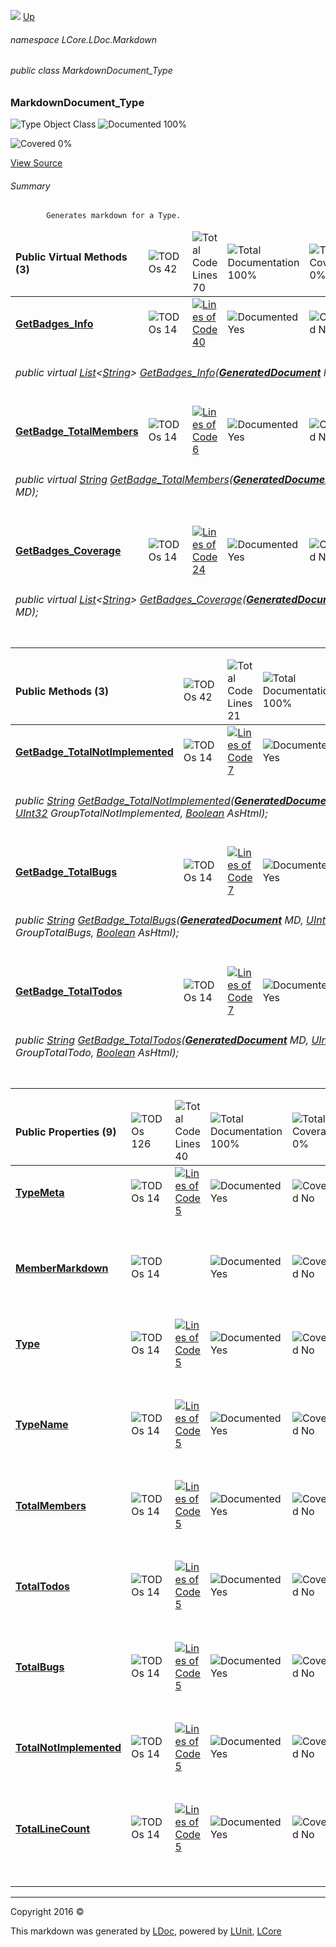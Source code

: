 ![](Content/LDoc-banner-small.png "")
[Up](docs/LDoc.md)

###### namespace LCore.LDoc.Markdown

###### public class MarkdownDocument_Type

### MarkdownDocument_Type

 ![Type Object Class](http://b.repl.ca/v1/Type-Object%20Class-blue.png "") ![Documented 100%](http://b.repl.ca/v1/Documented-100%25-brightgreen.png "")

![Covered 0%](http://b.repl.ca/v1/Covered-0%25-red.png "")

[View Source](Markdown/Generators/MarkdownDocument_Type.cs#L)

###### Summary

            Generates markdown for a Type.
            

<table>
<thead><tr><td><h4>Public Virtual Methods <strong>(3)</strong></h4></td>
<td><img src="http://b.repl.ca/v1/TODOs-42-orange.png" alt="TODOs 42" /></td>
<td><img src="http://b.repl.ca/v1/Total%20Code%20Lines-70-blue.png" alt="Total Code Lines 70" /></td>
<td><img src="http://b.repl.ca/v1/Total%20Documentation-100%25-brightgreen.png" alt="Total Documentation 100%" /></td>
<td><img src="http://b.repl.ca/v1/Total%20Coverage-0%25-red.png" alt="Total Coverage 0%" /></td></tr></thead>
<tr><td><h4><strong><a href="docs/MarkdownDocument_Type_GetBadges_Info.md" alt="">GetBadges_Info</a></strong></h4></td>
<td><img src="http://b.repl.ca/v1/TODOs-14-yellow.png" alt="TODOs 14" />   </td>
<td><a href="Markdown/Generators/MarkdownDocument_Type.cs#L226" alt=""><img src="http://b.repl.ca/v1/Lines%20of%20Code-40-blue.png" alt="Lines of Code 40" /></a></td>
<td><img src="http://b.repl.ca/v1/Documented-Yes-brightgreen.png" alt="Documented Yes" /></td>
<td><img src="http://b.repl.ca/v1/Covered-No-red.png" alt="Covered No" /></td></tr>
<tr><td align="Left" colspan="5"><h6>public virtual <a href="https://msdn.microsoft.com/en-us/library/6sh2ey19.aspx" alt="" target="_blank">List</a>&lt;<a href="https://msdn.microsoft.com/en-us/library/system.string.aspx" alt="">String</a>&gt; <a href="" alt="">GetBadges_Info</a>(<strong><a href="docs/GeneratedDocument.md" alt="">GeneratedDocument</a></strong> MD);</h6>
</td>
</tr>
<tr><td><h4><strong><a href="docs/MarkdownDocument_Type_GetBadge_TotalMembers.md" alt="">GetBadge_TotalMembers</a></strong></h4></td>
<td><img src="http://b.repl.ca/v1/TODOs-14-yellow.png" alt="TODOs 14" />   </td>
<td><a href="Markdown/Generators/MarkdownDocument_Type.cs#L286" alt=""><img src="http://b.repl.ca/v1/Lines%20of%20Code-6-blue.png" alt="Lines of Code 6" /></a></td>
<td><img src="http://b.repl.ca/v1/Documented-Yes-brightgreen.png" alt="Documented Yes" /></td>
<td><img src="http://b.repl.ca/v1/Covered-No-red.png" alt="Covered No" /></td></tr>
<tr><td align="Left" colspan="5"><h6>public virtual <a href="https://msdn.microsoft.com/en-us/library/system.string.aspx" alt="">String</a> <a href="" alt="">GetBadge_TotalMembers</a>(<strong><a href="docs/GeneratedDocument.md" alt="">GeneratedDocument</a></strong> MD);</h6>
</td>
</tr>
<tr><td><h4><strong><a href="docs/MarkdownDocument_Type_GetBadges_Coverage.md" alt="">GetBadges_Coverage</a></strong></h4></td>
<td><img src="http://b.repl.ca/v1/TODOs-14-yellow.png" alt="TODOs 14" />   </td>
<td><a href="Markdown/Generators/MarkdownDocument_Type.cs#L296" alt=""><img src="http://b.repl.ca/v1/Lines%20of%20Code-24-blue.png" alt="Lines of Code 24" /></a></td>
<td><img src="http://b.repl.ca/v1/Documented-Yes-brightgreen.png" alt="Documented Yes" /></td>
<td><img src="http://b.repl.ca/v1/Covered-No-red.png" alt="Covered No" /></td></tr>
<tr><td align="Left" colspan="5"><h6>public virtual <a href="https://msdn.microsoft.com/en-us/library/6sh2ey19.aspx" alt="" target="_blank">List</a>&lt;<a href="https://msdn.microsoft.com/en-us/library/system.string.aspx" alt="">String</a>&gt; <a href="" alt="">GetBadges_Coverage</a>(<strong><a href="docs/GeneratedDocument.md" alt="">GeneratedDocument</a></strong> MD);</h6>
</td>
</tr>
<tr><td width="850px" colspan="5"></td></tr>
</table>


<table>
<thead><tr><td><h4>Public Methods <strong>(3)</strong></h4></td>
<td><img src="http://b.repl.ca/v1/TODOs-42-orange.png" alt="TODOs 42" /></td>
<td><img src="http://b.repl.ca/v1/Total%20Code%20Lines-21-blue.png" alt="Total Code Lines 21" /></td>
<td><img src="http://b.repl.ca/v1/Total%20Documentation-100%25-brightgreen.png" alt="Total Documentation 100%" /></td>
<td><img src="http://b.repl.ca/v1/Total%20Coverage-0%25-red.png" alt="Total Coverage 0%" /></td></tr></thead>
<tr><td><h4><strong><a href="docs/MarkdownDocument_Type_GetBadge_TotalNotImplemented.md" alt="">GetBadge_TotalNotImplemented</a></strong></h4></td>
<td><img src="http://b.repl.ca/v1/TODOs-14-yellow.png" alt="TODOs 14" />   </td>
<td><a href="Markdown/Generators/MarkdownDocument_Type.cs#L340" alt=""><img src="http://b.repl.ca/v1/Lines%20of%20Code-7-blue.png" alt="Lines of Code 7" /></a></td>
<td><img src="http://b.repl.ca/v1/Documented-Yes-brightgreen.png" alt="Documented Yes" /></td>
<td><img src="http://b.repl.ca/v1/Covered-No-red.png" alt="Covered No" /></td></tr>
<tr><td align="Left" colspan="5"><h6>public <a href="https://msdn.microsoft.com/en-us/library/system.string.aspx" alt="">String</a> <a href="" alt="">GetBadge_TotalNotImplemented</a>(<strong><a href="docs/GeneratedDocument.md" alt="">GeneratedDocument</a></strong> MD, <a href="https://msdn.microsoft.com/en-us/library/system.uint32.aspx" alt="">UInt32</a> GroupTotalNotImplemented, <a href="https://msdn.microsoft.com/en-us/library/system.boolean.aspx" alt="">Boolean</a> AsHtml);</h6>
</td>
</tr>
<tr><td><h4><strong><a href="docs/MarkdownDocument_Type_GetBadge_TotalBugs.md" alt="">GetBadge_TotalBugs</a></strong></h4></td>
<td><img src="http://b.repl.ca/v1/TODOs-14-yellow.png" alt="TODOs 14" />   </td>
<td><a href="Markdown/Generators/MarkdownDocument_Type.cs#L350" alt=""><img src="http://b.repl.ca/v1/Lines%20of%20Code-7-blue.png" alt="Lines of Code 7" /></a></td>
<td><img src="http://b.repl.ca/v1/Documented-Yes-brightgreen.png" alt="Documented Yes" /></td>
<td><img src="http://b.repl.ca/v1/Covered-No-red.png" alt="Covered No" /></td></tr>
<tr><td align="Left" colspan="5"><h6>public <a href="https://msdn.microsoft.com/en-us/library/system.string.aspx" alt="">String</a> <a href="" alt="">GetBadge_TotalBugs</a>(<strong><a href="docs/GeneratedDocument.md" alt="">GeneratedDocument</a></strong> MD, <a href="https://msdn.microsoft.com/en-us/library/system.uint32.aspx" alt="">UInt32</a> GroupTotalBugs, <a href="https://msdn.microsoft.com/en-us/library/system.boolean.aspx" alt="">Boolean</a> AsHtml);</h6>
</td>
</tr>
<tr><td><h4><strong><a href="docs/MarkdownDocument_Type_GetBadge_TotalTodos.md" alt="">GetBadge_TotalTodos</a></strong></h4></td>
<td><img src="http://b.repl.ca/v1/TODOs-14-yellow.png" alt="TODOs 14" />   </td>
<td><a href="Markdown/Generators/MarkdownDocument_Type.cs#L360" alt=""><img src="http://b.repl.ca/v1/Lines%20of%20Code-7-blue.png" alt="Lines of Code 7" /></a></td>
<td><img src="http://b.repl.ca/v1/Documented-Yes-brightgreen.png" alt="Documented Yes" /></td>
<td><img src="http://b.repl.ca/v1/Covered-No-red.png" alt="Covered No" /></td></tr>
<tr><td align="Left" colspan="5"><h6>public <a href="https://msdn.microsoft.com/en-us/library/system.string.aspx" alt="">String</a> <a href="" alt="">GetBadge_TotalTodos</a>(<strong><a href="docs/GeneratedDocument.md" alt="">GeneratedDocument</a></strong> MD, <a href="https://msdn.microsoft.com/en-us/library/system.uint32.aspx" alt="">UInt32</a> GroupTotalTodo, <a href="https://msdn.microsoft.com/en-us/library/system.boolean.aspx" alt="">Boolean</a> AsHtml);</h6>
</td>
</tr>
<tr><td width="850px" colspan="5"></td></tr>
</table>


<table>
<thead><tr><td><h4>Public Properties <strong>(9)</strong></h4></td>
<td><img src="http://b.repl.ca/v1/TODOs-126-orange.png" alt="TODOs 126" /></td>
<td><img src="http://b.repl.ca/v1/Total%20Code%20Lines-40-blue.png" alt="Total Code Lines 40" /></td>
<td><img src="http://b.repl.ca/v1/Total%20Documentation-100%25-brightgreen.png" alt="Total Documentation 100%" /></td>
<td><img src="http://b.repl.ca/v1/Total%20Coverage-0%25-red.png" alt="Total Coverage 0%" /></td></tr></thead>
<tr><td><h4><strong><a href="docs/MarkdownDocument_Type_TypeMeta.md" alt="">TypeMeta</a></strong></h4></td>
<td><img src="http://b.repl.ca/v1/TODOs-14-yellow.png" alt="TODOs 14" />   </td>
<td><a href="Markdown/Generators/MarkdownDocument_Type.cs#L22" alt=""><img src="http://b.repl.ca/v1/Lines%20of%20Code-5-blue.png" alt="Lines of Code 5" /></a></td>
<td><img src="http://b.repl.ca/v1/Documented-Yes-brightgreen.png" alt="Documented Yes" /></td>
<td><img src="http://b.repl.ca/v1/Covered-No-red.png" alt="Covered No" /></td></tr>
<tr><td align="Left" colspan="5"><h6></h6>
</td>
</tr>
<tr><td><h4><strong><a href="docs/MarkdownDocument_Type_MemberMarkdown.md" alt="">MemberMarkdown</a></strong></h4></td>
<td><img src="http://b.repl.ca/v1/TODOs-14-yellow.png" alt="TODOs 14" />   </td>
<td></td>
<td><img src="http://b.repl.ca/v1/Documented-Yes-brightgreen.png" alt="Documented Yes" /></td>
<td><img src="http://b.repl.ca/v1/Covered-No-red.png" alt="Covered No" /></td></tr>
<tr><td align="Left" colspan="5"><h6></h6>
</td>
</tr>
<tr><td><h4><strong><a href="docs/MarkdownDocument_Type_Type.md" alt="">Type</a></strong></h4></td>
<td><img src="http://b.repl.ca/v1/TODOs-14-yellow.png" alt="TODOs 14" />   </td>
<td><a href="Markdown/Generators/MarkdownDocument_Type.cs#L33" alt=""><img src="http://b.repl.ca/v1/Lines%20of%20Code-5-blue.png" alt="Lines of Code 5" /></a></td>
<td><img src="http://b.repl.ca/v1/Documented-Yes-brightgreen.png" alt="Documented Yes" /></td>
<td><img src="http://b.repl.ca/v1/Covered-No-red.png" alt="Covered No" /></td></tr>
<tr><td align="Left" colspan="5"><h6></h6>
</td>
</tr>
<tr><td><h4><strong><a href="docs/MarkdownDocument_Type_TypeName.md" alt="">TypeName</a></strong></h4></td>
<td><img src="http://b.repl.ca/v1/TODOs-14-yellow.png" alt="TODOs 14" />   </td>
<td><a href="Markdown/Generators/MarkdownDocument_Type.cs#L38" alt=""><img src="http://b.repl.ca/v1/Lines%20of%20Code-5-blue.png" alt="Lines of Code 5" /></a></td>
<td><img src="http://b.repl.ca/v1/Documented-Yes-brightgreen.png" alt="Documented Yes" /></td>
<td><img src="http://b.repl.ca/v1/Covered-No-red.png" alt="Covered No" /></td></tr>
<tr><td align="Left" colspan="5"><h6></h6>
</td>
</tr>
<tr><td><h4><strong><a href="docs/MarkdownDocument_Type_TotalMembers.md" alt="">TotalMembers</a></strong></h4></td>
<td><img src="http://b.repl.ca/v1/TODOs-14-yellow.png" alt="TODOs 14" />   </td>
<td><a href="Markdown/Generators/MarkdownDocument_Type.cs#L43" alt=""><img src="http://b.repl.ca/v1/Lines%20of%20Code-5-blue.png" alt="Lines of Code 5" /></a></td>
<td><img src="http://b.repl.ca/v1/Documented-Yes-brightgreen.png" alt="Documented Yes" /></td>
<td><img src="http://b.repl.ca/v1/Covered-No-red.png" alt="Covered No" /></td></tr>
<tr><td align="Left" colspan="5"><h6></h6>
</td>
</tr>
<tr><td><h4><strong><a href="docs/MarkdownDocument_Type_TotalTodos.md" alt="">TotalTodos</a></strong></h4></td>
<td><img src="http://b.repl.ca/v1/TODOs-14-yellow.png" alt="TODOs 14" />   </td>
<td><a href="Markdown/Generators/MarkdownDocument_Type.cs#L48" alt=""><img src="http://b.repl.ca/v1/Lines%20of%20Code-5-blue.png" alt="Lines of Code 5" /></a></td>
<td><img src="http://b.repl.ca/v1/Documented-Yes-brightgreen.png" alt="Documented Yes" /></td>
<td><img src="http://b.repl.ca/v1/Covered-No-red.png" alt="Covered No" /></td></tr>
<tr><td align="Left" colspan="5"><h6></h6>
</td>
</tr>
<tr><td><h4><strong><a href="docs/MarkdownDocument_Type_TotalBugs.md" alt="">TotalBugs</a></strong></h4></td>
<td><img src="http://b.repl.ca/v1/TODOs-14-yellow.png" alt="TODOs 14" />   </td>
<td><a href="Markdown/Generators/MarkdownDocument_Type.cs#L53" alt=""><img src="http://b.repl.ca/v1/Lines%20of%20Code-5-blue.png" alt="Lines of Code 5" /></a></td>
<td><img src="http://b.repl.ca/v1/Documented-Yes-brightgreen.png" alt="Documented Yes" /></td>
<td><img src="http://b.repl.ca/v1/Covered-No-red.png" alt="Covered No" /></td></tr>
<tr><td align="Left" colspan="5"><h6></h6>
</td>
</tr>
<tr><td><h4><strong><a href="docs/MarkdownDocument_Type_TotalNotImplemented.md" alt="">TotalNotImplemented</a></strong></h4></td>
<td><img src="http://b.repl.ca/v1/TODOs-14-yellow.png" alt="TODOs 14" />   </td>
<td><a href="Markdown/Generators/MarkdownDocument_Type.cs#L58" alt=""><img src="http://b.repl.ca/v1/Lines%20of%20Code-5-blue.png" alt="Lines of Code 5" /></a></td>
<td><img src="http://b.repl.ca/v1/Documented-Yes-brightgreen.png" alt="Documented Yes" /></td>
<td><img src="http://b.repl.ca/v1/Covered-No-red.png" alt="Covered No" /></td></tr>
<tr><td align="Left" colspan="5"><h6></h6>
</td>
</tr>
<tr><td><h4><strong><a href="docs/MarkdownDocument_Type_TotalLineCount.md" alt="">TotalLineCount</a></strong></h4></td>
<td><img src="http://b.repl.ca/v1/TODOs-14-yellow.png" alt="TODOs 14" />   </td>
<td><a href="Markdown/Generators/MarkdownDocument_Type.cs#L63" alt=""><img src="http://b.repl.ca/v1/Lines%20of%20Code-5-blue.png" alt="Lines of Code 5" /></a></td>
<td><img src="http://b.repl.ca/v1/Documented-Yes-brightgreen.png" alt="Documented Yes" /></td>
<td><img src="http://b.repl.ca/v1/Covered-No-red.png" alt="Covered No" /></td></tr>
<tr><td align="Left" colspan="5"><h6></h6>
</td>
</tr>
<tr><td width="850px" colspan="5"></td></tr>
</table>




---

Copyright 2016 &copy; [](../README.md) [](../TableOfContents.md)

This markdown was generated by [LDoc](https://github.com/CodeSingularity/LDoc), powered by [LUnit](https://github.com/CodeSingularity/LUnit), [LCore](https://github.com/CodeSingularity/LCore)
